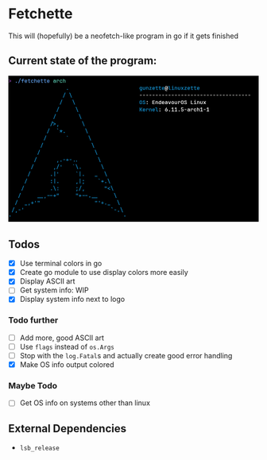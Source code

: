 # Fetchette
This will (hopefully) be a neofetch-like program in go if it gets finished

## Current state of the program:
![image](screenshots/earlyArch.png)

## Todos
- [X] Use terminal colors in go
- [X] Create go module to use display colors more easily
- [X] Display ASCII art
- [ ] Get system info: WIP
- [X] Display system info next to logo
### Todo further
- [ ] Add more, good ASCII art
- [ ] Use `flags` instead of `os.Args`
- [ ] Stop with the `log.Fatal`s and actually create good error handling
- [X] Make OS info output colored
### Maybe Todo
- [ ] Get OS info on systems other than linux

## External Dependencies
- `lsb_release`
